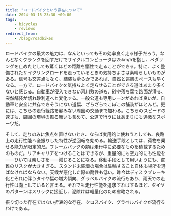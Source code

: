 ```yaml
---
title: "ロードバイクという存在について"
date: 2024-03-15 23:30 +09:00
tags:
    - bicycles
    - reviews
redirect_from:
    - /blog/roadbikes
---
```


ロードバイクの最大の魅力は、なんといってもその効率良く走る様子だろう。なんとなくクランクを回すだけでサイクルコンピュータは25km/hを指し、ペダリングを止めたとしても驚くほどの距離を惰性で走ることができる。特に、よく整備されたサイクリングロードを走っているときの気持ちよさは素晴らしいものがある。信号も交差点もなく、舗装も滑らかであれば、自然と巡航のペースも早くなる。一方で、ロードバイクを気持ちよく走らせることができる道はあまり多くないと感じる。自動車が侵入できない河川敷の道も、砂や落ち葉で路面が滑る、突然舗装が切れ砂利道へと変化する。一般公道も専用レーンがあれば良いが、自動車と安全に共存できそうにない道幅、ざらざらでこぼこの舗装がほとんど。更には、こちらの走行経路を顧みない周囲の交通まで加わる。こちらのスピードの速さも、周囲の環境の振る舞いも含めて、公道で行うにはあまりにも過激なスポーツだ。

そして、走りのみに焦点を置けないとき、ならば実用的に使おうとしても、良路上の走行性能へ全振りした特性が逆回転を始める。輸送手段としては、荷物を乗せる能力が限定的だ。フレームバッグの類は走行中に必要なものを積載するためのものだ。リアキャリアをつけることはできるが、重量的にも空力的にも性能を――ひいては楽しさを――減じることになる。移動手段として用いようにも、盗難のリスクが大きすぎる。スタンド未装着の場合は駐輪すること自体も場所を選ばなければならない。天候が悪化した際の耐性も低い。昨今はディスクブレーキ化とそれに伴うタイヤ幅の増大傾向、グラベルバイクの流行もあり、雨天での走行性は向上していると言える。それでも走行性能を追求すればするほど、タイヤのパターンはスリックに接近し、泥除けは軽量化のため省略される。

振り切った存在ではない折衷的な存在、クロスバイク、グラベルバイクが流行るわけである。
